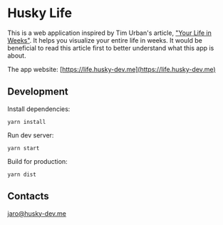 # Husky Life

This is a web application inspired by Tim Urban's article, ["Your Life in Weeks"](https://waitbutwhy.com/2014/05/life-weeks.html). It helps you visualize your entire life in weeks. It would be beneficial to read this article first to better understand what this app is about.

The app website: [https://life.husky-dev.me](https://life.husky-dev.me)

## Development

Install dependencies:

```
yarn install
```

Run dev server:

```
yarn start
```

Build for production:

```
yarn dist
```

## Contacts

[jaro@husky-dev.me](mailto:jaro@husky-dev.me)
